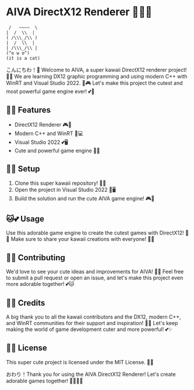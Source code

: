# AIVA DirectX12 Renderer 🌟💖🐱

```
 /   ~~~~  \
|  /  \\  |
( /\\\_/\\ )
|  /  \\  |
| /\\\_/\\ |
(^o w o^)
(it is a cat)
```

こんにちわ！🌸 Welcome to AIVA, a super kawaii DirectX12 renderer project! 🌈✨ We are learning DX12 graphic programming and using modern C++ with WinRT and Visual Studio 2022. 🎀🎮 Let's make this project the cutest and most powerful game engine ever! 💕🌟

## 🌈✨ Features

- DirectX12 Renderer 🎮💖
- Modern C++ and WinRT 🌟💻
- Visual Studio 2022 💕🖥️
- Cute and powerful game engine 🌈🐱

## 🌸💖 Setup

1. Clone this super kawaii repository! 💖✨
2. Open the project in Visual Studio 2022 🌟🖥️
3. Build the solution and run the cute AIVA game engine! 🎮🌈

## 🐱💕 Usage

Use this adorable game engine to create the cutest games with DirectX12! 🌸✨ Make sure to share your kawaii creations with everyone! 💖🌟

## 🌟💖 Contributing

We'd love to see your cute ideas and improvements for AIVA! 🌈🌸 Feel free to submit a pull request or open an issue, and let's make this project even more adorable together! 💕🐱

## 🎀🌈 Credits

A big thank you to all the kawaii contributors and the DX12, modern C++, and WinRT communities for their support and inspiration! 🌸💖 Let's keep making the world of game development cuter and more powerful! 💕✨

## 🐾💕 License

This super cute project is licensed under the MIT License. 🌟🎀

おわり！Thank you for using the AIVA DirectX12 Renderer! Let's create adorable games together! 💖🌈✨🐱